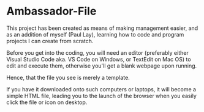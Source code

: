 # Ambassador-File

This project has been created as means of making management easier, and as an addition of myself (Paul Lay), learning how to code and program projects I can create from scratch.

Before you get into the coding, you will need an editor (preferably either Visual Studio Code aka. VS Code on Windows, or TextEdit on Mac OS) to edit and execute them, otherwise you'll get a blank webpage upon running.

Hence, that the file you see is merely a template.

If you have it downloaded onto such computers or laptops, it will become a simple HTML file, leading you to the launch of the browser when you easily click the file or icon on desktop.
